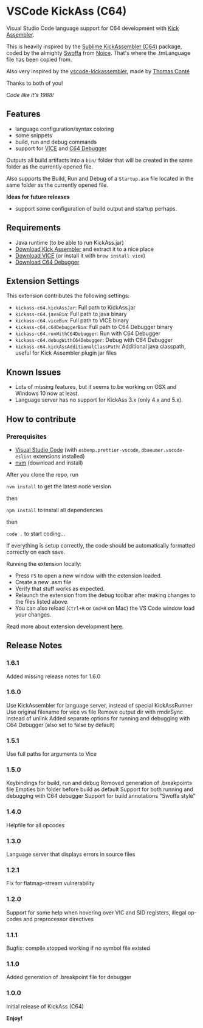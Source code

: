 # VSCode KickAss (C64)

Visual Studio Code language support for C64 development with [Kick Assembler](http://www.theweb.dk/KickAssembler/Main.html#frontpage).

This is heavily inspired by the [Sublime KickAssembler (C64)](https://github.com/Swoffa/SublimeKickAssemblerC64) package, coded by the almighty [Swoffa](https://csdb.dk/scener/?id=984) from [Noice](https://csdb.dk/group/?id=333). That's where the .tmLanguage file has been copied from.

Also very inspired by the [vscode-kickassembler](https://github.com/tomconte/vscode-kickassembler), made by [Thomas Conté](https://github.com/tomconte)

Thanks to both of you!

_Code like it's 1988!_

## Features

- language configuration/syntax coloring
- some snippets
- build, run and debug commands
- support for [VICE](http://vice-emu.sourceforge.net/) and [C64 Debugger](https://c64-debugger.sourceforge.io/)

Outputs all build artifacts into a `bin/` folder that will be created in the same folder as the currently opened file.

Also supports the Build, Run and Debug of a `Startup.asm` file located in the same folder as the currently opened file.

**Ideas for future releases**

- support some configuration of build output and startup perhaps.

## Requirements

- Java runtime (to be able to run KickAss.jar)
- [Download Kick Assembler](http://www.theweb.dk/KickAssembler/KickAssembler.zip) and extract it to a nice place
- [Download VICE](http://vice-emu.sourceforge.net/index.html#download) (or install it with `brew install vice`)
- [Download C64 Debugger](https://sourceforge.net/projects/c64-debugger/files/latest/download)

## Extension Settings

This extension contributes the following settings:

- `kickass-c64.kickAssJar`: Full path to KickAss.jar
- `kickass-c64.javaBin`: Full path to java binary
- `kickass-c64.viceBin`: Full path to VICE binary
- `kickass-c64.c64DebuggerBin`: Full path to C64 Debugger binary
- `kickass-c64.runWithC64Debugger`: Run with C64 Debugger
- `kickass-c64.debugWithC64Debugger`: Debug with C64 Debugger
- `kickass-c64.kickAssAdditionalClassPath`: Additional java classpath, useful for Kick Assembler plugin jar files

## Known Issues

- Lots of missing features, but it seems to be working on OSX and Windows 10 now at least.
- Language server has no support for KickAss 3.x (only 4.x and 5.x).

## How to contribute

### Prerequisites

- [Visual Studio Code](https://code.visualstudio.com/) (with `esbenp.prettier-vscode`, `dbaeumer.vscode-eslint` extensions installed)
- [nvm](https://github.com/creationix/nvm) (download and install)

After you clone the repo, run

`nvm install` to get the latest node version

then

`npm install` to install all dependencies

then

`code .` to start coding...

If everything is setup correctly, the code should be automatically formatted correctly on each save.

Running the extension locally:

- Press `F5` to open a new window with the extension loaded.
- Create a new .asm file
- Verify that stuff works as expected.
- Relaunch the extension from the debug toolbar after making changes to the files listed above.
- You can also reload (`Ctrl+R` or `Cmd+R` on Mac) the VS Code window load your changes.

Read more about extension development [here](https://code.visualstudio.com/api).

## Release Notes

### 1.6.1

Added missing release notes for 1.6.0

### 1.6.0

Use KickAssembler for language server, instead of special KickAssRunner
Use original filename for vice vs file
Remove output dir with rmdirSync instead of unlink
Added separate options for running and debugging with C64 Debugger (also set to false by default)

### 1.5.1

Use full paths for arguments to Vice

### 1.5.0

Keybindings for build, run and debug
Removed generation of .breakpoints file
Empties bin folder before build as default
Support for both running and debugging with C64 debugger
Support for build annotations "Swoffa style"

### 1.4.0

Helpfile for all opcodes

### 1.3.0

Language server that displays errors in source files

### 1.2.1

Fix for flatmap-stream vulnerability

### 1.2.0

Support for some help when hovering over VIC and SID registers, illegal op-codes and preprocessor directives

### 1.1.1

Bugfix: compile stopped working if no symbol file existed

### 1.1.0

Added generation of .breakpoint file for debugger

### 1.0.0

Initial release of KickAss (C64)

**Enjoy!**
